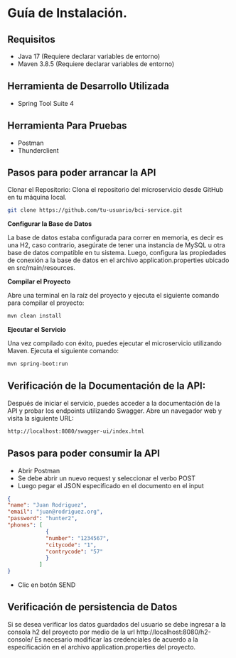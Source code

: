 # Guía de Instalación.

## Requisitos

- Java 17 (Requiere declarar variables de entorno)
- Maven 3.8.5 (Requiere declarar variables de entorno)

## Herramienta de Desarrollo Utilizada

- Spring Tool Suite 4

## Herramienta Para Pruebas

- Postman
- Thunderclient

## Pasos para poder arrancar la API

Clonar el Repositorio:
Clona el repositorio del microservicio desde GitHub en tu máquina local.

```sh
git clone https://github.com/tu-usuario/bci-service.git
```

**Configurar la Base de Datos**


La base de datos estaba configurada para correr en memoria, es decir es una H2, caso contrario, asegúrate de tener una instancia de MySQL u otra base de datos compatible en tu sistema. Luego, configura las propiedades de conexión a la base de datos en el archivo application.properties ubicado en src/main/resources.

**Compilar el Proyecto**


Abre una terminal en la raíz del proyecto y ejecuta el siguiente comando para compilar el proyecto:

```sh
mvn clean install
```

**Ejecutar el Servicio**


Una vez compilado con éxito, puedes ejecutar el microservicio utilizando Maven. Ejecuta el siguiente comando:

```sh
mvn spring-boot:run
```

## Verificación de la Documentación de la API:
Después de iniciar el servicio, puedes acceder a la documentación de la API y probar los endpoints utilizando Swagger. Abre un navegador web y visita la siguiente URL:

```sh
http://localhost:8080/swagger-ui/index.html
```

## Pasos para poder consumir la API

- Abrir Postman
- Se debe abrir un nuevo request y seleccionar el verbo POST
- Luego pegar el JSON especificado en el documento en el input

```json
{
"name": "Juan Rodriguez",
"email": "juan@rodriguez.org",
"password": "hunter2",
"phones": [
            {
            "number": "1234567",
            "citycode": "1",
            "contrycode": "57"
            }
          ]
}
```


- Clic en botón SEND

## Verificación de persistencia de Datos

Si se desea verificar los datos guardados del usuario se debe ingresar a la consola h2 del proyecto por medio de la url
http://localhost:8080/h2-console/
Es necesario modificar las credenciales de acuerdo a la especificación en el archivo application.properties del proyecto.
